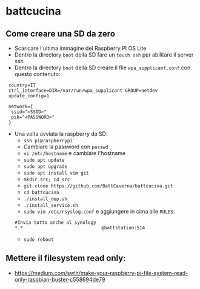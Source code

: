 # battcucina

## Come creare una SD da zero

 - Scaricare l'ultima immagine del Raspberry PI OS Lite
 - Dentro la directory `boot` della SD fare un `touch ssh` per abilitare il server ssh
 - Dentro la directory `boot` della SD creare il file `wpa_supplicant.conf` con questo contenuto:
```
 country=IT
 ctrl_interface=DIR=/var/run/wpa_supplicant GROUP=netdev
 update_config=1

 network={
  ssid="<SSID>"
  psk="<PASSWORD>"
 }
```
 
 - Una volta avviata la raspberry da SD:
   - `ssh pi@raspberrypi`
   - Cambiare la password con `passwd`
   - `vi /etc/hostname` e cambiare l'hostname
   - `sudo apt update`
   - `sudo apt upgrade`
   - `sudo apt install vim git`
   - `mkdir src; cd src`
   - `git clone https://github.com/BattCaverna/battcucina.git`
   - `cd battcucina`
   - `./install_dep.sh`
   - `./install_service.sh`
   - `sudo vim /etc/rsyslog.conf` e aggiungere in cima alle `RULES`:
   ```
   #Invia tutto anche al synology
   *.*                             @battstation:514
   ```
   - `sudo reboot`
   
## Mettere il filesystem read only:
 - https://medium.com/swlh/make-your-raspberry-pi-file-system-read-only-raspbian-buster-c558694de79

